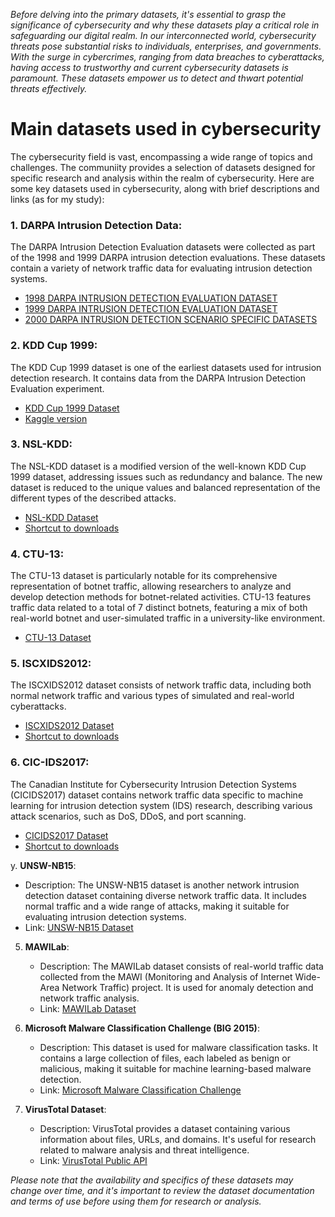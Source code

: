 *Before delving into the primary datasets, it's essential to grasp the significance of cybersecurity and why these datasets play a critical role in safeguarding our digital realm. In our interconnected world, cybersecurity threats pose substantial risks to individuals, enterprises, and governments. With the surge in cybercrimes, ranging from data breaches to cyberattacks, having access to trustworthy and current cybersecurity datasets is paramount. These datasets empower us to detect and thwart potential threats effectively.*

# Main datasets used in cybersecurity 

The cybersecurity field is vast, encompassing a wide range of topics and challenges. The communiity provides a selection of datasets designed for specific research and analysis within the realm of cybersecurity. Here are some key datasets used in cybersecurity, along with brief descriptions and links (as for my study):

### 1. **DARPA Intrusion Detection Data**:
   The DARPA Intrusion Detection Evaluation datasets were collected as part of the 1998 and 1999 DARPA intrusion detection evaluations. These datasets contain a variety of network traffic data for evaluating intrusion detection systems.
   - [1998 DARPA INTRUSION DETECTION EVALUATION DATASET](https://www.ll.mit.edu/r-d/datasets/1998-darpa-intrusion-detection-evaluation-dataset)
   - [1999 DARPA INTRUSION DETECTION EVALUATION DATASET](https://www.ll.mit.edu/r-d/datasets/1999-darpa-intrusion-detection-evaluation-dataset)
   - [2000 DARPA INTRUSION DETECTION SCENARIO SPECIFIC DATASETS](https://www.ll.mit.edu/r-d/datasets/2000-darpa-intrusion-detection-scenario-specific-datasets)

### 2. **KDD Cup 1999**:
   The KDD Cup 1999 dataset is one of the earliest datasets used for intrusion detection research. It contains data from the DARPA Intrusion Detection Evaluation experiment.
   - [KDD Cup 1999 Dataset](https://www.kdd.org/kdd-cup/view/kdd-cup-1999/Data)
   - [Kaggle version](https://www.kaggle.com/datasets/galaxyh/kdd-cup-1999-data)

### 3. **NSL-KDD**:
   The NSL-KDD dataset is a modified version of the well-known KDD Cup 1999 dataset, addressing issues such as redundancy and balance. The new dataset is reduced to the unique values and balanced representation of the different types of the described attacks.
   - [NSL-KDD Dataset](http://www.unb.ca/cic/datasets/nsl.html)
   - [Shortcut to downloads](http://205.174.165.80/CICDataset/NSL-KDD/Dataset/NSL-KDD.zip)

### 4. **CTU-13**:
   The CTU-13 dataset is particularly notable for its comprehensive representation of botnet traffic, allowing researchers to analyze and develop detection methods for botnet-related activities. CTU-13 features traffic data related to a total of 7 distinct botnets, featuring a mix of both real-world botnet and user-simulated traffic in a university-like environment.
   - [CTU-13 Dataset](https://www.stratosphereips.org/datasets-ctu13)

### 5. **ISCXIDS2012**:
   The ISCXIDS2012 dataset consists of network traffic data, including both normal network traffic and various types of simulated and real-world cyberattacks.
   - [ISCXIDS2012 Dataset](https://www.unb.ca/cic/datasets/ids.html)
   - [Shortcut to downloads](http://205.174.165.80/CICDataset/ISCX-IDS-2012/Dataset/)

### 6. **CIC-IDS2017**:
   The Canadian Institute for Cybersecurity Intrusion Detection Systems (CICIDS2017) dataset contains network traffic data specific to machine learning for intrusion detection system (IDS) research, describing various attack scenarios, such as DoS, DDoS, and port scanning.
   - [CICIDS2017 Dataset](https://www.unb.ca/cic/datasets/ids-2017.html)
   - [Shortcut to downloads](http://205.174.165.80/CICDataset/CIC-IDS-2017/Dataset/)



y. **UNSW-NB15**:
   - Description: The UNSW-NB15 dataset is another network intrusion detection dataset containing diverse network traffic data. It includes normal traffic and a wide range of attacks, making it suitable for evaluating intrusion detection systems.
   - Link: [UNSW-NB15 Dataset](https://www.unsw.adfa.edu.au/unsw-canberra-cyber/cybersecurity/ADFA-NB15-Datasets/)



5. **MAWILab**:
   - Description: The MAWILab dataset consists of real-world traffic data collected from the MAWI (Monitoring and Analysis of Internet Wide-Area Network Traffic) project. It is used for anomaly detection and network traffic analysis.
   - Link: [MAWILab Dataset](http://www.fukuda-lab.org/mawilab/)



7. **Microsoft Malware Classification Challenge (BIG 2015)**:
   - Description: This dataset is used for malware classification tasks. It contains a large collection of files, each labeled as benign or malicious, making it suitable for machine learning-based malware detection.
   - Link: [Microsoft Malware Classification Challenge](https://www.kaggle.com/c/malware-classification/data)

8. **VirusTotal Dataset**:
   - Description: VirusTotal provides a dataset containing various information about files, URLs, and domains. It's useful for research related to malware analysis and threat intelligence.
   - Link: [VirusTotal Public API](https://developers.virustotal.com/reference#getting-started)

*Please note that the availability and specifics of these datasets may change over time, and it's important to review the dataset documentation and terms of use before using them for research or analysis.*


